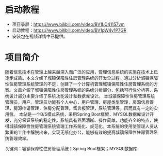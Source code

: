 # 启动教程

- 项目录屏：https://www.bilibili.com/video/BV1LC41157vm
- 启动教程：https://www.bilibili.com/video/BV1pW4y1P7GR
- 安装包在视频详情中已提供。

# 项目简介
随着信息技术在管理上越来越深入而广泛的应用，管理信息系统的实施在技术上已逐步成熟。本文介绍了城镇保障性住房管理系统的开发全过程。通过分析城镇保障性住房管理系统管理的不足，创建了一个计算机管理城镇保障性住房管理系统的方案。文章介绍了城镇保障性住房管理系统的系统分析部分，包括可行性分析等，系统设计部分主要介绍了系统功能设计和数据库设计。
本城镇保障性住房管理系统管理员，用户。管理员功能有个人中心，用户管理，房屋类型管理，房源信息管理，房源申请管理，住房分配管理，留言板管理，系统管理等。因而具有一定的实用性。
本站是一个B/S模式系统，采用Spring Boot框架，MYSQL数据库设计开发，充分保证系统的稳定性。系统具有界面清晰、操作简单，功能齐全的特点，使得城镇保障性住房管理系统管理工作系统化、规范化。本系统的使用使管理人员从繁重的工作中解脱出来，实现无纸化办公，能够有效的提高城镇保障性住房管理系统管理效率。

关键词：城镇保障性住房管理系统；Spring Boot框架；MYSQL数据库
